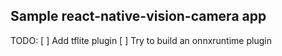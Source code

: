 Sample react-native-vision-camera app
---

TODO:
[ ] Add tflite plugin
[ ] Try to build an onnxruntime plugin
